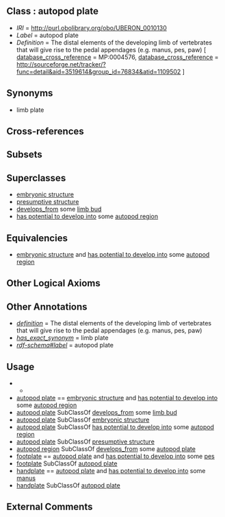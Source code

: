 
## Class : autopod plate

 * *IRI* = http://purl.obolibrary.org/obo/UBERON_0010130
 * *Label* = autopod plate
 * *Definition* = The distal elements of the developing limb of vertebrates that will give rise to the pedal appendages (e.g. manus, pes, paw) [ [database_cross_reference](../../ef/oboInOwl#hasDbXref.md) = MP:0004576, [database_cross_reference](../../ef/oboInOwl#hasDbXref.md) = http://sourceforge.net/tracker/?func=detail&aid=3519614&group_id=76834&atid=1109502 ]

## Synonyms

 * limb plate

## Cross-references


## Subsets


## Superclasses

 * [embryonic structure](../../UBERON/50/UBERON_0002050.md)
 * [presumptive structure](../../UBERON/98/UBERON_0006598.md)
 * [develops_from](../../RO/02/RO_0002202.md) some [limb bud](../../UBERON/47/UBERON_0004347.md)
 * [has potential to develop into](../../RO/87/RO_0002387.md) some [autopod region](../../UBERON/70/UBERON_0002470.md)

## Equivalencies

 * [embryonic structure](../../UBERON/50/UBERON_0002050.md) and [has potential to develop into](../../RO/87/RO_0002387.md) some [autopod region](../../UBERON/70/UBERON_0002470.md)

## Other Logical Axioms


## Other Annotations

 * *[definition](../../IAO/15/IAO_0000115.md)* = The distal elements of the developing limb of vertebrates that will give rise to the pedal appendages (e.g. manus, pes, paw)
 * *[has_exact_synonym](../../ym/oboInOwl#hasExactSynonym.md)* = limb plate
 * *[rdf-schema#label](../../el/rdf-schema#label.md)* = autopod plate

## Usage

 * -
 * [autopod plate](../../UBERON/30/UBERON_0010130.md) == [embryonic structure](../../UBERON/50/UBERON_0002050.md) and [has potential to develop into](../../RO/87/RO_0002387.md) some [autopod region](../../UBERON/70/UBERON_0002470.md)
 * [autopod plate](../../UBERON/30/UBERON_0010130.md) SubClassOf [develops_from](../../RO/02/RO_0002202.md) some [limb bud](../../UBERON/47/UBERON_0004347.md)
 * [autopod plate](../../UBERON/30/UBERON_0010130.md) SubClassOf [embryonic structure](../../UBERON/50/UBERON_0002050.md)
 * [autopod plate](../../UBERON/30/UBERON_0010130.md) SubClassOf [has potential to develop into](../../RO/87/RO_0002387.md) some [autopod region](../../UBERON/70/UBERON_0002470.md)
 * [autopod plate](../../UBERON/30/UBERON_0010130.md) SubClassOf [presumptive structure](../../UBERON/98/UBERON_0006598.md)
 * [autopod region](../../UBERON/70/UBERON_0002470.md) SubClassOf [develops_from](../../RO/02/RO_0002202.md) some [autopod plate](../../UBERON/30/UBERON_0010130.md)
 * [footplate](../../UBERON/71/UBERON_0006871.md) == [autopod plate](../../UBERON/30/UBERON_0010130.md) and [has potential to develop into](../../RO/87/RO_0002387.md) some [pes](../../UBERON/87/UBERON_0002387.md)
 * [footplate](../../UBERON/71/UBERON_0006871.md) SubClassOf [autopod plate](../../UBERON/30/UBERON_0010130.md)
 * [handplate](../../UBERON/75/UBERON_0006875.md) == [autopod plate](../../UBERON/30/UBERON_0010130.md) and [has potential to develop into](../../RO/87/RO_0002387.md) some [manus](../../UBERON/98/UBERON_0002398.md)
 * [handplate](../../UBERON/75/UBERON_0006875.md) SubClassOf [autopod plate](../../UBERON/30/UBERON_0010130.md)

## External Comments

